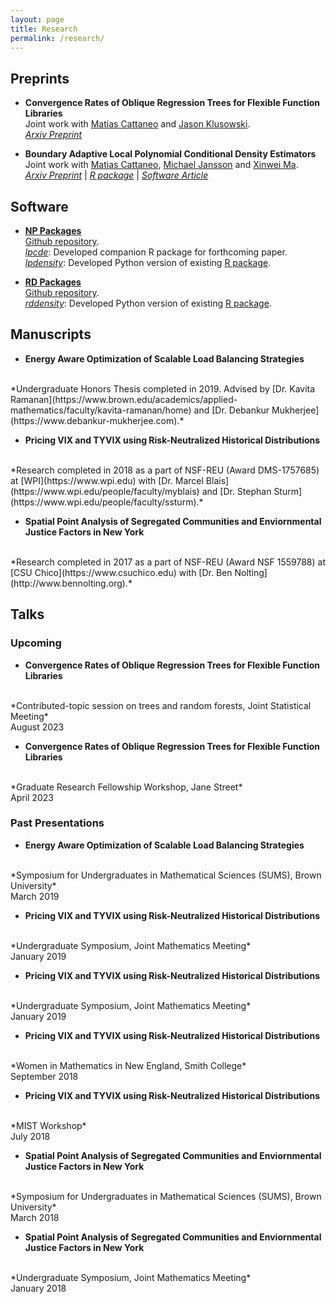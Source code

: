 ```yaml
---
layout: page
title: Research
permalink: /research/
---
```


## Preprints

- **Convergence Rates of Oblique Regression Trees for Flexible Function Libraries** <br>
Joint work with
[Matias Cattaneo](https://cattaneo.princeton.edu)
and
[Jason Klusowski](https://jasonklusowski.github.io). <br>
*[Arxiv Preprint](https://arxiv.org/abs/2210.14429)*

- **Boundary Adaptive Local Polynomial Conditional Density Estimators** <br>
Joint work with
[Matias Cattaneo](https://cattaneo.princeton.edu),
[Michael Jansson](https://sites.google.com/berkeley.edu/michael-jansson/)
and
[Xinwei Ma](https://sites.google.com/view/xinweima/home?authuser=0).<br>
*[Arxiv Preprint](https://arxiv.org/abs/2204.10359)* | *[R package](https://nppackages.github.io/lpcde)* | *[Software Article](https://arxiv.org/abs/2204.10375)*

## Software

- **[NP Packages](https://nppackages.github.io)** <br>
[Github repository](https://github.com/nppackages).<br>
*[lpcde](https://nppackages.github.io/lpcde)*: Developed companion R package for forthcoming paper. <br>
*[lpdensity](https://pypi.org/project/lpdensity/)*:
Developed Python version of existing [R package](https://nppackages.github.io/lpdensity/). <br>

- **[RD Packages](https://rdpackages.github.io)** <br>
[Github repository](https://github.com/rdpackages).<br>
*[rddensity](https://pypi.org/project/rddensity/)*: Developed Python version of existing [R package](https://rdpackages.github.io/rddensity/). <br>


## Manuscripts

- **Energy Aware Optimization of Scalable Load Balancing Strategies**
<br>
*Undergraduate Honors Thesis completed in 2019. Advised by
[Dr. Kavita Ramanan](https://www.brown.edu/academics/applied-mathematics/faculty/kavita-ramanan/home)
and
[Dr. Debankur Mukherjee](https://www.debankur-mukherjee.com).*
<br>

- **Pricing VIX and TYVIX using Risk-Neutralized Historical Distributions**
<br>
*Research completed in 2018 as a part of NSF-REU (Award DMS-1757685) at
[WPI](https://www.wpi.edu) with
[Dr. Marcel Blais](https://www.wpi.edu/people/faculty/myblais)
and
[Dr. Stephan Sturm](https://www.wpi.edu/people/faculty/ssturm).*
<br>

- **Spatial Point Analysis of Segregated Communities and Enviornmental Justice Factors in New York**
<br>
*Research completed in 2017 as a part of NSF-REU (Award NSF 1559788) at
[CSU Chico](https://www.csuchico.edu) with
[Dr. Ben Nolting](http://www.bennolting.org).*

## Talks

### Upcoming
- **Convergence Rates of Oblique Regression Trees for Flexible Function Libraries**
<br>
*Contributed-topic session on trees and random forests, Joint Statistical Meeting*
<br>
August 2023

- **Convergence Rates of Oblique Regression Trees for Flexible Function Libraries**
<br>
*Graduate Research Fellowship Workshop, Jane Street*
<br>
April 2023

### Past Presentations
- **Energy Aware Optimization of Scalable Load Balancing Strategies**
<br>
*Symposium for Undergraduates in Mathematical Sciences (SUMS), Brown University*
<br>
March 2019

- **Pricing VIX and TYVIX using Risk-Neutralized Historical Distributions**
<br>
*Undergraduate Symposium, Joint Mathematics Meeting*
<br>
January 2019

- **Pricing VIX and TYVIX using Risk-Neutralized Historical Distributions**
<br>
*Undergraduate Symposium, Joint Mathematics Meeting*
<br>
January 2019

- **Pricing VIX and TYVIX using Risk-Neutralized Historical Distributions**
<br>
*Women in Mathematics in New England, Smith College*
<br>
September 2018

- **Pricing VIX and TYVIX using Risk-Neutralized Historical Distributions**
<br>
*MIST Workshop*
<br>
July 2018

- **Spatial Point Analysis of Segregated Communities and Enviornmental Justice Factors in New York**
<br>
*Symposium for Undergraduates in Mathematical Sciences (SUMS), Brown University*
<br>
March 2018

- **Spatial Point Analysis of Segregated Communities and Enviornmental Justice Factors in New York**
<br>
*Undergraduate Symposium, Joint Mathematics Meeting*
<br>
January 2018

